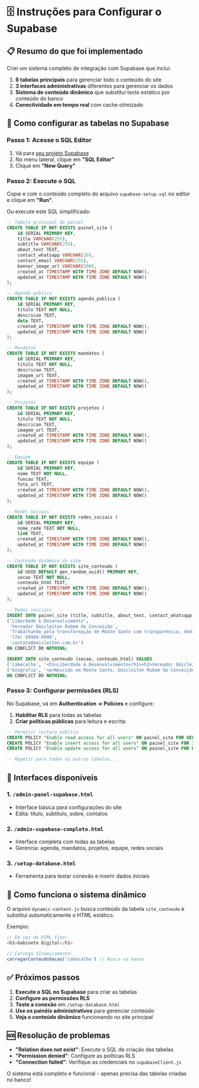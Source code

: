 # 🗄️ Instruções para Configurar o Supabase

## 📋 Resumo do que foi implementado

Criei um sistema completo de integração com Supabase que inclui:

1. **6 tabelas principais** para gerenciar todo o conteúdo do site
2. **3 interfaces administrativas** diferentes para gerenciar os dados
3. **Sistema de conteúdo dinâmico** que substitui texto estático por conteúdo do banco
4. **Conectividade em tempo real** com cache otimizado

## 🚀 Como configurar as tabelas no Supabase

### Passo 1: Acesse o SQL Editor
1. Vá para [seu projeto Supabase](https://qirsmhgmkcvbidipnsnw.supabase.co)
2. No menu lateral, clique em **"SQL Editor"**
3. Clique em **"New Query"**

### Passo 2: Execute o SQL
Copie e cole o conteúdo completo do arquivo `supabase-setup.sql` no editor e clique em **"Run"**.

Ou execute este SQL simplificado:

```sql
-- Tabela principal do painel
CREATE TABLE IF NOT EXISTS painel_site (
    id SERIAL PRIMARY KEY,
    title VARCHAR(255),
    subtitle VARCHAR(255),
    about_text TEXT,
    contact_whatsapp VARCHAR(20),
    contact_email VARCHAR(255),
    banner_image_url VARCHAR(500),
    created_at TIMESTAMP WITH TIME ZONE DEFAULT NOW(),
    updated_at TIMESTAMP WITH TIME ZONE DEFAULT NOW()
);

-- Agenda pública
CREATE TABLE IF NOT EXISTS agenda_publica (
    id SERIAL PRIMARY KEY,
    titulo TEXT NOT NULL,
    descricao TEXT,
    data TEXT,
    created_at TIMESTAMP WITH TIME ZONE DEFAULT NOW(),
    updated_at TIMESTAMP WITH TIME ZONE DEFAULT NOW()
);

-- Mandatos
CREATE TABLE IF NOT EXISTS mandatos (
    id SERIAL PRIMARY KEY,
    titulo TEXT NOT NULL,
    descricao TEXT,
    imagem_url TEXT,
    created_at TIMESTAMP WITH TIME ZONE DEFAULT NOW(),
    updated_at TIMESTAMP WITH TIME ZONE DEFAULT NOW()
);

-- Projetos
CREATE TABLE IF NOT EXISTS projetos (
    id SERIAL PRIMARY KEY,
    titulo TEXT NOT NULL,
    descricao TEXT,
    imagem_url TEXT,
    created_at TIMESTAMP WITH TIME ZONE DEFAULT NOW(),
    updated_at TIMESTAMP WITH TIME ZONE DEFAULT NOW()
);

-- Equipe
CREATE TABLE IF NOT EXISTS equipe (
    id SERIAL PRIMARY KEY,
    nome TEXT NOT NULL,
    funcao TEXT,
    foto_url TEXT,
    created_at TIMESTAMP WITH TIME ZONE DEFAULT NOW(),
    updated_at TIMESTAMP WITH TIME ZONE DEFAULT NOW()
);

-- Redes sociais
CREATE TABLE IF NOT EXISTS redes_sociais (
    id SERIAL PRIMARY KEY,
    nome_rede TEXT NOT NULL,
    link TEXT,
    created_at TIMESTAMP WITH TIME ZONE DEFAULT NOW(),
    updated_at TIMESTAMP WITH TIME ZONE DEFAULT NOW()
);

-- Conteúdo dinâmico do site
CREATE TABLE IF NOT EXISTS site_conteudo (
    id UUID DEFAULT gen_random_uuid() PRIMARY KEY,
    secao TEXT NOT NULL,
    conteudo_html TEXT,
    created_at TIMESTAMP WITH TIME ZONE DEFAULT NOW(),
    updated_at TIMESTAMP WITH TIME ZONE DEFAULT NOW()
);

-- Dados iniciais
INSERT INTO painel_site (title, subtitle, about_text, contact_whatsapp, contact_email) VALUES 
('Liberdade & Desenvolvimento', 
 'Vereador Emicleiton Rubem da Conceição', 
 'Trabalhando pela transformação de Monte Santo com transparência, dedicação e compromisso com o povo.',
 '(74) 99999-9999',
 'contato@emicleiton.com.br')
ON CONFLICT DO NOTHING;

INSERT INTO site_conteudo (secao, conteudo_html) VALUES 
('cabecalho', '<h1>Liberdade & Desenvolvimento</h1><h2>Vereador Emicleiton Rubem da Conceição</h2><p>Monte Santo - BA</p>'),
('biografia', '<p>Nascido em Monte Santo, Emicleiton Rubem da Conceição é um vereador comprometido com o desenvolvimento de sua cidade.</p>')
ON CONFLICT DO NOTHING;
```

### Passo 3: Configurar permissões (RLS)
No Supabase, vá em **Authentication → Policies** e configure:

1. **Habilitar RLS** para todas as tabelas
2. **Criar políticas públicas** para leitura e escrita:

```sql
-- Permitir leitura pública
CREATE POLICY "Enable read access for all users" ON painel_site FOR SELECT USING (true);
CREATE POLICY "Enable insert access for all users" ON painel_site FOR INSERT WITH CHECK (true);
CREATE POLICY "Enable update access for all users" ON painel_site FOR UPDATE USING (true);

-- Repetir para todas as outras tabelas...
```

## 🎯 Interfaces disponíveis

### 1. `/admin-panel-supabase.html`
- Interface básica para configurações do site
- Edita: título, subtítulo, sobre, contatos

### 2. `/admin-supabase-completo.html`
- Interface completa com todas as tabelas
- Gerencia: agenda, mandatos, projetos, equipe, redes sociais

### 3. `/setup-database.html`
- Ferramenta para testar conexão e inserir dados iniciais

## 🔧 Como funciona o sistema dinâmico

O arquivo `dynamic-content.js` busca conteúdo da tabela `site_conteudo` e substitui automaticamente o HTML estático.

Exemplo:
```javascript
// Em vez de HTML fixo:
<h1>Gabinete Digital</h1>

// Carrega dinamicamente:
carregarConteudoSecao('cabecalho') // Busca no banco
```

## ✅ Próximos passos

1. **Execute o SQL no Supabase** para criar as tabelas
2. **Configure as permissões RLS** 
3. **Teste a conexão** em `/setup-database.html`
4. **Use os painéis administrativos** para gerenciar conteúdo
5. **Veja o conteúdo dinâmico** funcionando no site principal

## 🆘 Resolução de problemas

- **"Relation does not exist"**: Execute o SQL de criação das tabelas
- **"Permission denied"**: Configure as políticas RLS
- **"Connection failed"**: Verifique as credenciais no `supabaseClient.js`

O sistema está completo e funcional - apenas precisa das tabelas criadas no banco!